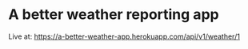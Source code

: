 # A better weather reporting app
Live at: https://a-better-weather-app.herokuapp.com/api/v1/weather/1


